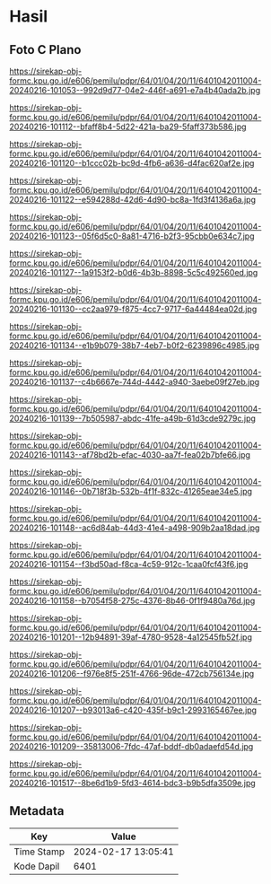 # Hasil

## Foto C Plano

https://sirekap-obj-formc.kpu.go.id/e606/pemilu/pdpr/64/01/04/20/11/6401042011004-20240216-101053--992d9d77-04e2-446f-a691-e7a4b40ada2b.jpg

https://sirekap-obj-formc.kpu.go.id/e606/pemilu/pdpr/64/01/04/20/11/6401042011004-20240216-101112--bfaff8b4-5d22-421a-ba29-5faff373b586.jpg

https://sirekap-obj-formc.kpu.go.id/e606/pemilu/pdpr/64/01/04/20/11/6401042011004-20240216-101120--b1ccc02b-bc9d-4fb6-a636-d4fac620af2e.jpg

https://sirekap-obj-formc.kpu.go.id/e606/pemilu/pdpr/64/01/04/20/11/6401042011004-20240216-101122--e594288d-42d6-4d90-bc8a-1fd3f4136a6a.jpg

https://sirekap-obj-formc.kpu.go.id/e606/pemilu/pdpr/64/01/04/20/11/6401042011004-20240216-101123--05f6d5c0-8a81-4716-b2f3-95cbb0e634c7.jpg

https://sirekap-obj-formc.kpu.go.id/e606/pemilu/pdpr/64/01/04/20/11/6401042011004-20240216-101127--1a9153f2-b0d6-4b3b-8898-5c5c492560ed.jpg

https://sirekap-obj-formc.kpu.go.id/e606/pemilu/pdpr/64/01/04/20/11/6401042011004-20240216-101130--cc2aa979-f875-4cc7-9717-6a44484ea02d.jpg

https://sirekap-obj-formc.kpu.go.id/e606/pemilu/pdpr/64/01/04/20/11/6401042011004-20240216-101134--e1b9b079-38b7-4eb7-b0f2-6239896c4985.jpg

https://sirekap-obj-formc.kpu.go.id/e606/pemilu/pdpr/64/01/04/20/11/6401042011004-20240216-101137--c4b6667e-744d-4442-a940-3aebe09f27eb.jpg

https://sirekap-obj-formc.kpu.go.id/e606/pemilu/pdpr/64/01/04/20/11/6401042011004-20240216-101139--7b505987-abdc-41fe-a49b-61d3cde9279c.jpg

https://sirekap-obj-formc.kpu.go.id/e606/pemilu/pdpr/64/01/04/20/11/6401042011004-20240216-101143--af78bd2b-efac-4030-aa7f-fea02b7bfe66.jpg

https://sirekap-obj-formc.kpu.go.id/e606/pemilu/pdpr/64/01/04/20/11/6401042011004-20240216-101146--0b718f3b-532b-4f1f-832c-41265eae34e5.jpg

https://sirekap-obj-formc.kpu.go.id/e606/pemilu/pdpr/64/01/04/20/11/6401042011004-20240216-101148--ac6d84ab-44d3-41e4-a498-909b2aa18dad.jpg

https://sirekap-obj-formc.kpu.go.id/e606/pemilu/pdpr/64/01/04/20/11/6401042011004-20240216-101154--f3bd50ad-f8ca-4c59-912c-1caa0fcf43f6.jpg

https://sirekap-obj-formc.kpu.go.id/e606/pemilu/pdpr/64/01/04/20/11/6401042011004-20240216-101158--b7054f58-275c-4376-8b46-0f1f9480a76d.jpg

https://sirekap-obj-formc.kpu.go.id/e606/pemilu/pdpr/64/01/04/20/11/6401042011004-20240216-101201--12b94891-39af-4780-9528-4a12545fb52f.jpg

https://sirekap-obj-formc.kpu.go.id/e606/pemilu/pdpr/64/01/04/20/11/6401042011004-20240216-101206--f976e8f5-251f-4766-96de-472cb756134e.jpg

https://sirekap-obj-formc.kpu.go.id/e606/pemilu/pdpr/64/01/04/20/11/6401042011004-20240216-101207--b93013a6-c420-435f-b9c1-2993165467ee.jpg

https://sirekap-obj-formc.kpu.go.id/e606/pemilu/pdpr/64/01/04/20/11/6401042011004-20240216-101209--35813006-7fdc-47af-bddf-db0adaefd54d.jpg

https://sirekap-obj-formc.kpu.go.id/e606/pemilu/pdpr/64/01/04/20/11/6401042011004-20240216-101517--8be6d1b9-5fd3-4614-bdc3-b9b5dfa3509e.jpg


## Metadata

| Key        | Value               |
| ---------- | ------------------- |
| Time Stamp | 2024-02-17 13:05:41 |
| Kode Dapil | 6401                |




